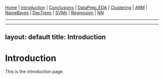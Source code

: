 [Home](index.html) | [Introduction](introduction.html) | [Conclusions](conclusion.html) | [DataPrep_EDA](dataprep_eda.html) | [Clustering](clustering.html) | [ARM](arm.html) | [NaiveBayes](naivebayes.html) | [DecTrees](dectrees.html) | [SVMs](svms.html) | [Regression](regression.html) | [NN](nn.html)

---

---
layout: default
title: Introduction
---

# Introduction  
This is the introduction page.
